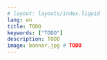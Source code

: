 ```yaml
---
# layout: layouts/index.liquid
lang: en
title: TODO
keywords: ["TODO"]
description: TODO
image: banner.jpg # TODO
---
```

